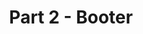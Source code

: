 ---
layout: default
title: Part 2 - Booter
parent: Virtual Machine Cascade Lake
grand_parent: Configs
nav_order: 3
---